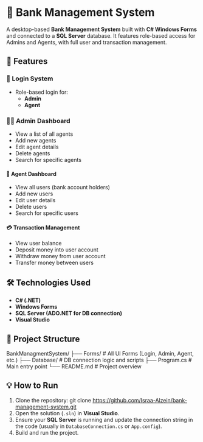 # 🏦 Bank Management System

A desktop-based **Bank Management System** built with **C# Windows Forms** and connected to a **SQL Server** database. It features role-based access for Admins and Agents, with full user and transaction management.

## 🚀 Features

### 🔐 Login System
- Role-based login for:
  - **Admin**
  - **Agent**

### 👨‍💼 Admin Dashboard
- View a list of all agents
- Add new agents
- Edit agent details
- Delete agents
- Search for specific agents

#### 👤 Agent Dashboard
- View all users (bank account holders)
- Add new users
- Edit user details
- Delete users
- Search for specific users

#### 💳 Transaction Management
- View user balance
- Deposit money into user account
- Withdraw money from user account
- Transfer money between users

## 🛠️ Technologies Used
- **C# (.NET)**
- **Windows Forms**
- **SQL Server (ADO.NET for DB connection)**
- **Visual Studio**

## 📁 Project Structure
BankManagmentSystem/
├── Forms/ # All UI Forms (Login, Admin, Agent, etc.)
├── Database/ # DB connection logic and scripts
├── Program.cs # Main entry point
└── README.md # Project overview

## 💡 How to Run
1. Clone the repository:  git clone https://github.com/Israa-Alzein/bank-management-system.git
2. Open the solution (`.sln`) in **Visual Studio**.
3. Ensure your **SQL Server** is running and update the connection string in the code (usually in `DatabaseConnection.cs` or `App.config`).
4. Build and run the project.

